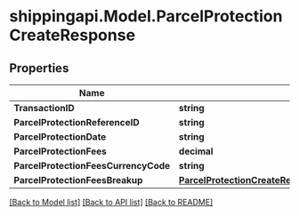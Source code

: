 
# shippingapi.Model.ParcelProtectionCreateResponse

## Properties

Name | Type | Description | Notes
------------ | ------------- | ------------- | -------------
**TransactionID** | **string** |  | [optional] 
**ParcelProtectionReferenceID** | **string** |  | [optional] 
**ParcelProtectionDate** | **string** |  | [optional] 
**ParcelProtectionFees** | **decimal** |  | [optional] 
**ParcelProtectionFeesCurrencyCode** | **string** |  | [optional] 
**ParcelProtectionFeesBreakup** | [**ParcelProtectionCreateResponseParcelProtectionFeesBreakup**](ParcelProtectionCreateResponseParcelProtectionFeesBreakup.md) |  | [optional] 

[[Back to Model list]](../README.md#documentation-for-models)
[[Back to API list]](../README.md#documentation-for-api-endpoints)
[[Back to README]](../README.md)

